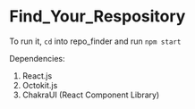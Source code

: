 # Find_Your_Respository

To run it, `cd` into repo_finder and run `npm start`

Dependencies: 
1. React.js
2. Octokit.js
3. ChakraUI (React Component Library)